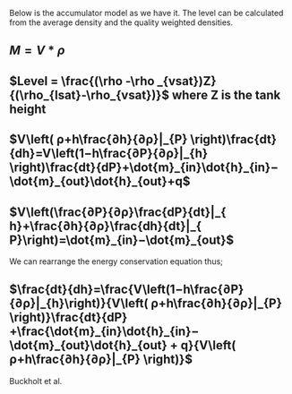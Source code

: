 Below is the accumulator model as we have it. The level can be calculated from the average density and the quality weighted densities.

## $M = V*\rho$

## $Level = \frac{(\rho -\rho _{vsat})Z}{(\rho_{lsat}-\rho_{vsat})}$ where Z is the tank height
## $V\left( ρ+h\frac{∂h}{∂ρ​​​}|_{P} \right)\frac{dt}{dh}​=V\left(1−h​\frac{∂P}{∂ρ}|_{h}​​​\right)\frac{dt}{dP}​+\dot{m}_{in}\dot{h}_{in}​−\dot{m}_{out}\dot{​h}_{out}​+q$

## $V\left(\frac{∂P}{∂ρ}\frac{​dP}{dt}​|_{ h}+\frac{∂h}{∂ρ}​\frac{dh}{dt}|_{ P}\right)=\dot{m}_{in}​−\dot{m}_{out}​$

We can rearrange the energy conservation equation thus;

## $\frac{dt}{dh}​=\frac{V\left(1−h​\frac{∂P}{∂ρ}|_{h}​​​\right)}{V\left( ρ+h\frac{∂h}{∂ρ​​​}|_{P} \right)}\frac{dt}{dP}​+\frac{\dot{m}_{in}\dot{h}_{in}​−\dot{m}_{out}\dot{​h}_{out} + q}{V\left( ρ+h\frac{∂h}{∂ρ​​​}|_{P} \right)}$

Buckholt et al. 

